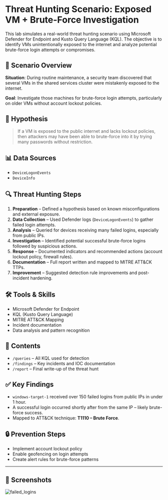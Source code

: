 # Threat Hunting Scenario: Exposed VM + Brute-Force Investigation

This lab simulates a real-world threat hunting scenario using Microsoft Defender for Endpoint and Kusto Query Language (KQL). The objective is to identify VMs unintentionally exposed to the internet and analyze potential brute-force login attempts or compromises.

## 🎯 Scenario Overview

**Situation**: During routine maintenance, a security team discovered that several VMs in the shared services cluster were mistakenly exposed to the internet.

**Goal**: Investigate those machines for brute-force login attempts, particularly on older VMs without account lockout policies.

## 🧠 Hypothesis

> If a VM is exposed to the public internet and lacks lockout policies, then attackers may have been able to brute-force into it by trying many passwords without restriction.

## 📊 Data Sources

- `DeviceLogonEvents`
- `DeviceInfo`

## 🔍 Threat Hunting Steps

1. **Preparation** – Defined a hypothesis based on known misconfigurations and external exposure.
2. **Data Collection** – Used Defender logs (`DeviceLogonEvents`) to gather failed login attempts.
3. **Analysis** – Queried for devices receiving many failed logins, especially from public IPs.
4. **Investigation** – Identified potential successful brute-force logins followed by suspicious actions.
5. **Response** – Documented indicators and recommended actions (account lockout policy, firewall rules).
6. **Documentation** – Full report written and mapped to MITRE ATT&CK TTPs.
7. **Improvement** – Suggested detection rule improvements and post-incident hardening.

## 🛠️ Tools & Skills

- Microsoft Defender for Endpoint
- KQL (Kusto Query Language)
- MITRE ATT&CK Mapping
- Incident documentation
- Data analysis and pattern recognition

## 📂 Contents

- `/queries` – All KQL used for detection
- `/findings` – Key incidents and IOC documentation
- `/report` – Final write-up of the threat hunt

## ✅ Key Findings

- `windows-target-1` received over 150 failed logins from public IPs in under 1 hour.
- A successful login occurred shortly after from the same IP – likely brute-force success.
- Mapped to ATT&CK technique: **T1110 – Brute Force**.

## 🔒 Prevention Steps

- Implement account lockout policy
- Enable geofencing on login attempts
- Create alert rules for brute-force patterns

---

## 📸 Screenshots

![failed_logins](visuals/failed_login_chart.png)
